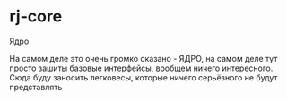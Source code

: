 # rj-core
Ядро

На самом деле это очень громко сказано - ЯДРО, на самом деле тут просто зашиты базовые интерфейсы, вообщем ничего интересного.
Сюда буду заносить легковесы, которые ничего серьёзного не будут представлять
